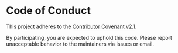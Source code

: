 # Code of Conduct

This project adheres to the [Contributor Covenant v2.1](https://www.contributor-covenant.org/version/2/1/code_of_conduct/).

By participating, you are expected to uphold this code. Please report unacceptable behavior to the maintainers via Issues or email.
